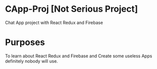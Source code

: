 # CApp-Proj [Not Serious Project]
Chat App project with React Redux and Firebase

# Purposes
To learn about React Redux and Firebase and Create some useless Apps definitely nobody will use.
